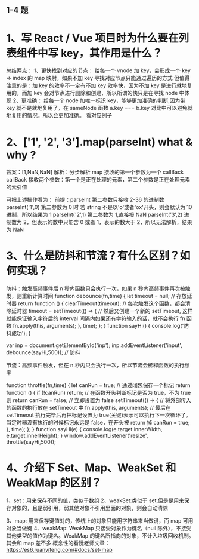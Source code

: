 ## 1-4 题

# 1、写 React / Vue 项目时为什么要在列表组件中写 key，其作用是什么？

总结两点：
1、更快找到对应的节点：
给每一个 vnode 加 key，会形成一个 key => index 的 map 映射，如果不加 key 寻找对应节点只能通过遍历的方式
但值得注意的是：加 key 的效率不一定有不加 key 效率快，因为不加 key 是进行就地复用的，而加 key 会对节点进行删除和创建，所以所谓的快只是在寻找 node 中体现
2、更准确：
给每一个 node 加唯一标识 key，能够更加准确的判断,因为带 key 就不是就地复用了，在 sameNode 函数 a.key === b.key 对比中可以避免就地复用的情况。所以会更加准确。
看对应例子

# 2、['1', '2', '3'].map(parseInt) what & why ?

答案：[1,NaN,NaN]
解析：分步解析
map 接收的第一个参数为一个 callBack
callBack 接收两个参数：第一个是正在处理的元素，第二个参数是正在处理元素的索引值

可把上述操作看为：
前提：parseInt 第二参数只接收 2-36 的进制数
parseInt('1',0) 第二参数为 0 时 若 string 不是以'o'或者'ox'开头，则会默认为 10 进制，所以结果为 1
parseInt('2',1) 第二参数为 1,直接报 NaN
parseInt('3',2) 进制数为 2，但表示的数中只能含 0 或者 1，表示的数大于 2，所以无法解析，结果为 NaN

# 3、什么是防抖和节流？有什么区别？如何实现？

防抖：触发高频事件后 n 秒内函数只会执行一次，如果 n 秒内高频事件再次被触发，则重新计算时间
function debounce(fn,time) {
let timeout = null; // 存放延时器
return function () {
clearTimeout(timeout); // 每次触发这个函数，都会清除延时器
timeout = setTimeout(() => { // 然后又创建一个新的 setTimeout, 这样就能保证输入字符后的 interval 间隔内如果还有字符输入的话，就不会执行 fn 函数
fn.apply(this, arguments);
}, time);
};
}
function sayHi() {
console.log('防抖成功');
}

var inp = document.getElementById('inp');
inp.addEventListener('input', debounce(sayHi,500)); // 防抖

节流：高频事件触发，但在 n 秒内只会执行一次，所以节流会稀释函数的执行频率

function throttle(fn,time) {
let canRun = true; // 通过闭包保存一个标记
return function () {
if (!canRun) return; // 在函数开头判断标记是否为 true，不为 true 则 return
canRun = false; // 立即设置为 false
setTimeout(() => { // 将外部传入的函数的执行放在 setTimeout 中
fn.apply(this, arguments);
// 最后在 setTimeout 执行完毕后再把标记设置为 true(关键)表示可以执行下一次循环了。当定时器没有执行的时候标记永远是 false，在开头被 return 掉
canRun = true;
}, time);
};
}
function sayHi(e) {
console.log(e.target.innerWidth, e.target.innerHeight);
}
window.addEventListener('resize', throttle(sayHi,500));

# 4、介绍下 Set、Map、WeakSet 和 WeakMap 的区别？

1、set：用来保存不同的值，类似于数组
2、weakSet:类似于 set,但是是用来保存对象的，且是弱引用，弱其他对象不引用里面的对象，则会自动清除

3、map: 用来保存键值对的，传统上的对象只能用字符串来当做键，而 map 可用对象当做键
4、weakMap: WeakMap 只接受对象作为键名（null 除外），不接受其他类型的值作为键名。WeakMap 的键名所指向的对象，不计入垃圾回收机制。其余和 map 差不多
概念性的看阮老师文章：https://es6.ruanyifeng.com/#docs/set-map
